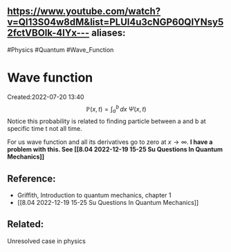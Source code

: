 https://www.youtube.com/watch?v=QI13S04w8dM&list=PLUl4u3cNGP60QlYNsy52fctVBOlk-4lYx---
aliases:
- 
#Physics
#Quantum
#Wave_Function 

# Wave function
Created:2022-07-20 13:40
$$\mathbb{P}(x,t)=\int_{a}^b \,dx\;\Psi(x,t) $$
Notice this probability is related to finding particle between a and b at specific time t not all time.

For us wave function and all its derivatives go to zero at $x \to{\infty}$. **I have a problem with this. See [[8.04 2022-12-19 15-25 Su Questions In Quantum Mechanics]]**
## Reference:
- Griffith, Introduction to quantum mechanics, chapter 1
- [[8.04 2022-12-19 15-25 Su Questions In Quantum Mechanics]]

## Related:
Unresolved case in physics